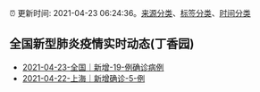 :alarm_clock: 更新时间: 2021-04-23 06:24:36。[来源分类](../README.md)、[标签分类](../TAGS.md)、[时间分类](../TIMELINE.md)

## 全国新型肺炎疫情实时动态(丁香园)




- [2021-04-23-全国｜新增-19-例确诊病例](http://app.cctv.com/special/cportal/detail/arti/index.html?id=ArtiyFV9uU6BCXX5l8f7DClP210423&isfromapp=1) 
- [2021-04-22-上海｜新增确诊-5-例](http://app.cctv.com/special/cportal/detail/arti/index.html?id=ArtiNMcSGXiHTNODXUIVRBbx210423&isfromapp=1) 